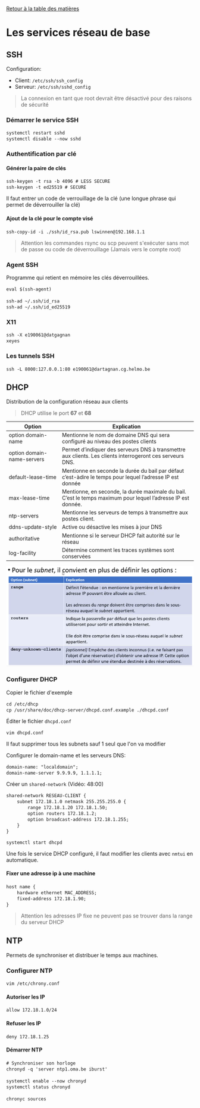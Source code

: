 [Retour à la table des matières](../README.md)

# Les services réseau de base

## SSH

Configuration:

- Client: `/etc/ssh/ssh_config`
- Serveur: `/etc/ssh/sshd_config`

> La connexion en tant que root devrait être désactivé pour des raisons de sécurité

### Démarrer le service SSH

```
systemctl restart sshd
systemctl disable --now sshd
```

### Authentification par clé

#### Générer la paire de clés

```
ssh-keygen -t rsa -b 4096 # LESS SECURE
ssh-keygen -t ed25519 # SECURE
```

Il faut entrer un code de verrouillage de la clé (une longue phrase qui permet de déverrouiller la clé)

#### Ajout de la clé pour le compte visé

```
ssh-copy-id -i ./ssh/id_rsa.pub lswinnen@192.168.1.1
```

> Attention les commandes rsync ou scp peuvent s'exécuter sans mot de passe ou code de déverrouillage (Jamais vers le compte root)

### Agent SSH

Programme qui retient en mémoire les clés déverrouillées.

```
eval $(ssh-agent)

ssh-ad ~/.ssh/id_rsa
ssh-ad ~/.ssh/id_ed25519
```

### X11

```
ssh -X e190061@datgagnan
xeyes
```

### Les tunnels SSH

```
ssh -L 8000:127.0.0.1:80 e190061@dartagnan.cg.helmo.be
```

## DHCP

Distribution de la configuration réseau aux clients

> DHCP utilise le port **67** et **68**

|Option| Explication |
| - | - |
| option domain-name | Mentionne le nom de domaine DNS qui sera configuré au niveau des postes clients|
|option domain-name-servers | Permet d’indiquer des serveurs DNS à transmettre aux clients. Les clients interrogeront ces serveurs DNS.|
|default-lease-time | Mentionne en seconde la durée du bail par défaut c’est-àdire le temps pour lequel l’adresse IP est donnée|
|max-lease-time | Mentionne, en seconde, la durée maximale du bail. C’est le temps maximum pour lequel l’adresse IP est donnée.|
|ntp-servers | Mentionne les serveurs de temps à transmettre aux postes client.|
|ddns-update-style | Active ou désactive les mises à jour DNS|
|authoritative | Mentionne si le serveur DHCP fait autorité sur le réseau|
|log-facility | Détermine comment les traces systèmes sont conservées|

![alt](images/services.png)

### Configurer DHCP

Copier le fichier d'exemple

```
cd /etc/dhcp
cp /usr/share/doc/dhcp-server/dhcpd.conf.example ./dhcpd.conf
```

Éditer le fichier `dhcpd.conf`

```
vim dhcpd.conf
```

Il faut supprimer tous les subnets sauf 1 seul que l'on va modifier

Configurer le domain-name et les serveurs DNS:

```
domain-name: "localdomain";
domain-name-server 9.9.9.9, 1.1.1.1;
```

Créer un `shared-network` (Vidéo: 48:00)

```
shared-network RESEAU-CLIENT {
    subnet 172.18.1.0 netmask 255.255.255.0 {
        range 172.18.1.20 172.18.1.50;
        option routers 172.18.1.2;
        option broadcast-address 172.18.1.255;
    }
}
```

```
systemctl start dhcpd
```

Une fois le service DHCP configuré, il faut modifier les clients avec `nmtui` en automatique.

#### Fixer une adresse ip à une machine

```
host name {
    hardware ethernet MAC_ADDRESS;
    fixed-address 172.18.1.90;
}
```

> Attention les adresses IP fixe ne peuvent pas se trouver dans la range du serveur DHCP

## NTP

Permets de synchroniser et distribuer le temps aux machines.

### Configurer NTP

```
vim /etc/chrony.conf
```

#### Autoriser les IP

```
allow 172.18.1.0/24
```

#### Refuser les IP

```
deny 172.18.1.25
```

#### Démarrer NTP

```
# Synchroniser son horloge
chronyd -q 'server ntp1.oma.be iburst'

systemctl enable --now chronyd
systemctl status chronyd

chronyc sources
```